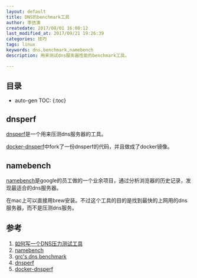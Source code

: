 ```yaml
---
layout: default
title: DNS的benchmark工具
author: 李佶澳
createdate: 2017/08/01 16:00:12
last_modified_at: 2017/09/21 19:26:39
categories: 技巧
tags: linux
keywords: dns,benchmark,namebench
description: 用来测试dns服务器性能的benchmark工具。

---
```


## 目录
* auto-gen TOC:
{:toc}

## dnsperf 

[dnsperf][4]是一个用来压测dns服务器的工具。

[docker-dnsperf][5]中fork了一份dnsperf的代码，并且做成了docker镜像。

## namebench

[namebench][2]是google的员工做的一个业余项目，通过分析浏览器的历史记录，发现最适合的dns服务器。

在mac上可以直接用brew安装。不过这个工具的目的是找到最快的上网用的dns服务器，而不是压测dns服务。

## 参考

1. [如何写一个DNS压力测试工具][1]
2. [namebench][2]
3. [grc's dns benchmark][3]
4. [dnsperf][4]
5. [docker-dnsperf][5]

[1]: http://www.freebuf.com/column/132793.html "如何写一个DNS压力测试工具"
[2]: https://github.com/google/namebench "namebench" 
[3]: https://www.grc.com/dns/benchmark.htm "grc's dns benchmark"
[4]: https://github.com/cobblau/dnsperf "dnsperf"
[5]: https://github.com/lijiaocn/docker-dnsperf "docker-dnsperf"
